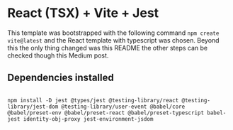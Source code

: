 # React (TSX) + Vite + Jest

This template was bootstrapped with the following command `npm create vite@latest` and the React template with typescript was chosen.
Beyond this the only thing changed was this README the other steps can be checked though this Medium post.

## Dependencies installed

<code>
npm install -D jest @types/jest @testing-library/react @testing-library/jest-dom @testing-library/user-event @babel/core @babel/preset-env @babel/preset-react @babel/preset-typescript babel-jest identity-obj-proxy jest-environment-jsdom
</code>
